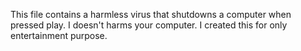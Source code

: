 This file contains a harmless virus that shutdowns a computer when pressed play. I doesn't harms your computer. I created this for only entertainment purpose.
